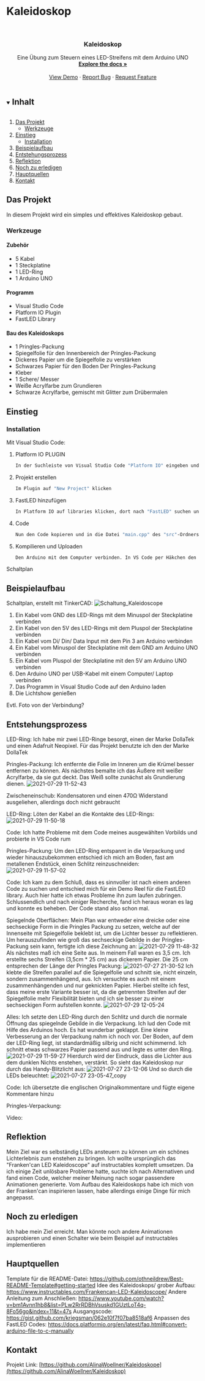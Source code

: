 # Kaleidoskop

<!--
*** To avoid retyping too much info. Do a search and replace for the following:
*** github_username, repo_name, twitter_handle, email, project_title, project_description
-->



<!-- PROJECT SHIELDS -->
<!--
*** I'm using markdown "reference style" links for readability.
*** Reference links are enclosed in brackets [ ] instead of parentheses ( ).
*** See the bottom of this document for the declaration of the reference variables
*** for contributors-url, forks-url, etc. This is an optional, concise syntax you may use.
*** https://www.markdownguide.org/basic-syntax/#reference-style-links
-->


<!-- PROJECT LOGO -->
<br />
<p align="center">

  <h3 align="center">Kaleidoskop</h3>

  <p align="center">
    Eine Übung zum Steuern eines LED-Streifens mit dem Arduino UNO
    <br />
    <a href="https://github.com/AlinaWoellner/Kaleidoskop"><strong>Explore the docs »</strong></a>
    <br />
    <br />
    <a href="https://github.com/AlinaWoellner/Kaleidoskop">View Demo</a>
    ·
    <a href="https://github.com/AlinaWoellner/Kaleidoskop/issues">Report Bug</a>
    ·
    <a href="https://github.com/AlinaWoellner/Kaleidoskop/issues">Request Feature</a>
  </p>
</p>



<!-- TABLE OF CONTENTS -->
<details open="open">
  <summary><h2 style="display: inline-block">Inhalt</h2></summary>
  <ol>
    <li>
      <a href="#das-projekt">Das Projekt</a>
      <ul>
        <li><a href="#werkzeuge">Werkzeuge</a></li>
      </ul>
    </li>
    <li>
      <a href="#einstieg">Einstieg</a>
      <ul>
        <li><a href="#installation">Installation</a></li>
      </ul>
    </li>
    <li><a href="#beispielaufbau">Beispielaufbau</a></li>
    <li><a href="#entstehungsprozess">Entstehungsprozess</a></li>
    <li><a href="#reflektion">Reflektion</a></li>
    <li><a href="#ausstehend">Noch zu erledigen</a></li>
    <li><a href="#hauptquellen">Hauptquellen</a></li>
    <li><a href="#kontakt">Kontakt</a></li>
  </ol>
</details>



<!-- ABOUT THE PROJECT -->
## Das Projekt

In diesem Projekt wird ein simples und effektives Kaleidoskop gebaut. 

### Werkzeuge

#### Zubehör
* []()  5 Kabel
* []()  1 Steckplatine
* []()  1 LED-Ring
* []()  1 Arduino UNO


#### Programm
* []()  Visual Studio Code
* []()  Platform IO Plugin
* []()  FastLED Library

#### Bau des Kaleidoskops
* []()  1 Pringles-Packung 
* []()  Spiegelfolie für den Innenbereich der Pringles-Packung
* []()  Dickeres Papier um die Spiegelfolie zu verstärken
* []()  Schwarzes Papier für den Boden Der Pringles-Packung
* []()  Kleber
* []()  1 Schere/ Messer
* []()  Weiße Acrylfarbe zum Grundieren
* []()  Schwarze Acrylfarbe, gemischt mit Glitter zum Drübermalen

<!-- GETTING STARTED -->
## Einstieg

### Installation

Mit Visual Studio Code:

1. Platform IO PLUGIN
   ```sh
   In der Suchleiste von Visual Studio Code "Platform IO" eingeben und auf den installieren Button klicken
   ```
2. Projekt erstellen
   ```sh
   Im Plugin auf "New Project" klicken
   ```
3. FastLED hinzufügen
   ```sh
   In Platform IO auf libraries klicken, dort nach "FastLED" suchen und dem Projekt hinzufügen
   ```
4. Code
   ```sh
   Nun den Code kopieren und in die Datei "main.cpp" des "src"-Ordners einfügen
   ```
5. Kompilieren und Uploaden
   ```sh
   Den Arduino mit dem Computer verbinden. In VS Code per Häkchen den Code kompilieren und mit rechtsgerichtetem Pfeil uploaden

<!-- USAGE EXAMPLES -->
Schaltplan

## Beispielaufbau
Schaltplan, erstellt mit TinkerCAD:
![Schaltung_Kaleidoscope](https://user-images.githubusercontent.com/82510384/127372737-56c22987-f8d0-49bc-ae4a-e46f2c79826f.png)

 1.  Ein Kabel vom GND des LED-Rings mit dem Minuspol der Steckplatine verbinden
 2.  Ein Kabel von den 5V des LED-Rings mit dem Pluspol der Steckplatine verbinden
 4.  Ein Kabel vom Di/ Din/ Data Input mit dem Pin 3 am Arduino verbinden
 5.  Ein Kabel vom Minuspol der Steckplatine mit dem GND am Arduino UNO verbinden
 6.  Ein Kabel vom Pluspol der Steckplatine mit den 5V am Arduino UNO verbinden
 7.  Den Arduino UNO per USB-Kabel mit einem Computer/ Laptop verbinden
 8.  Das Programm in Visual Studio Code auf den Arduino laden
 9.  Die Lichtshow genießen

Evtl. Foto von der Verbindung?

##  Entstehungsprozess

LED-Ring:
Ich habe mir zwei LED-Ringe besorgt, einen der Marke DollaTek und einen Adafruit Neopixel. Für das Projekt benutzte ich den der Marke DollaTek

Pringles-Packung:
Ich entfernte die Folie im Inneren um die Krümel besser entfernen zu können. Als nächstes bemalte ich das Äußere mit weißer Acrylfarbe, da sie gut deckt. Das Weiß sollte zunächst als Grundierung dienen. 
![2021-07-29 11-52-43](https://user-images.githubusercontent.com/82510384/127582644-34bc3cff-47f0-4dc0-a0da-5529ba2fd2ed.jpeg)

Zwischeneinschub:
Kondensatoren und einen 470Ω Widerstand ausgeliehen, allerdings doch nicht gebraucht

LED-Ring:
Löten der Kabel an die Kontakte des LED-Rings:
![2021-07-29 11-50-18](https://user-images.githubusercontent.com/82510384/127578643-a42efa6c-7f1e-4136-ac5c-1e1309cc896a.jpeg)

Code: Ich hatte Probleme mit dem Code meines ausgewählten Vorbilds und probierte in VS Code rum

Pringles-Packung:
Um den LED-Ring entspannt in die Verpackung und wieder hinauszubekommen entschied ich mich am Boden, fast am metallenen Endstück, einen Schlitz reinzuschneiden:
![2021-07-29 11-57-02](https://user-images.githubusercontent.com/82510384/127583286-0dadfe30-6a16-4019-9528-86feb0bf9f97.jpeg)

Code: Ich kam zu dem Schluß, dass es sinnvoller ist nach einem anderen Code zu suchen und entschied mich für ein Demo Reel für die FastLED library. Auch hier hatte ich etwas Probleme ihn zum laufen zubringen. Schlussendlich und nach einiger Recherche, fand ich heraus woran es lag und konnte es beheben. Der Code stand also schon mal.

Spiegelnde Oberflächen: 
Mein Plan war entweder eine dreicke oder eine sechseckige Form in die Pringles Packung zu setzen, welche auf der Innenseite mit Spiegelfolie beklebt ist, um die Lichter besser zu reflektieren. Um herauszufinden wie groß das sechseckige Gebilde in der Pringles-Packung sein kann, fertigte ich diese Zeichnung an:
![2021-07-29 11-48-32](https://user-images.githubusercontent.com/82510384/127581071-614e7f02-c15b-43d9-9a31-d87d560751ed.jpeg)
Als nächstes maß ich eine Seite aus. In meinem Fall waren es 3,5 cm. Ich erstellte sechs Streifen (3,5cm * 25 cm) aus dickerem Papier. Die 25 cm entsprechen der Länge der Pringles Packung: 
![2021-07-27 21-30-52](https://user-images.githubusercontent.com/82510384/127580898-eb9d2dce-56ec-4595-a208-89a4c65886f4.jpeg)
Ich klebte die Streifen parallel auf die Spiegelfolie und schnitt sie, nicht einzeln, sondern zusammenhängend, aus. Ich versuchte es auch mit einem zusammenhängenden und nur geknickten Papier. Hierbei stellte ich fest, dass meine erste Variante besser ist, da die getrennten Streifen auf der Spiegelfolie mehr Flexibilität bieten und ich sie besser zu einer sechseckigen Form aufstellen konnte.
![2021-07-29 12-05-24](https://user-images.githubusercontent.com/82510384/127583075-61b29c53-1f22-435d-8649-4532de6ed83d.jpeg)

Alles:
Ich setzte den LED-Ring durch den Schlitz und durch die normale Öffnung das spiegelnde Gebilde in die Verpackung. Ich lud den Code mit Hilfe des Arduinos hoch. Es hat wunderbar geklappt. Eine kleine Verbesserung an der Verpackung nahm ich noch vor. Der Boden, auf dem der LED-Ring liegt, ist standardmäßig silbrig und nicht schimmernd. Ich schnitt etwas schwarzes Papier passend aus und legte es unter den Ring. 
![2021-07-29 11-59-27](https://user-images.githubusercontent.com/82510384/127584266-2d21547f-369d-4bff-9f3a-7fc80f43c5fe.jpeg)
Hierdurch wird der Eindruck, dass die Lichter aus dem dunklen Nichts enstehen, verstärkt.
So sieht das Kaleidoskop nur durch das Handy-Blitzlicht aus:
![2021-07-27 23-12-06](https://user-images.githubusercontent.com/82510384/127584524-e1f9614a-c163-4fb9-82ee-625aa758de8c.jpeg)
Und so durch die LEDs beleuchtet:
![2021-07-27 23-05-47_copy](https://user-images.githubusercontent.com/82510384/127584589-ddc5af22-4396-4798-a9d4-c21c0c8b622a.jpeg)

Code: 
Ich übersetzte die englischen Originalkommentare und fügte eigene Kommentare hinzu

Pringles-Verpackung:


Video:

##  Reflektion

Mein Ziel war es selbständig LEDs ansteuern zu können um ein schönes Lichterlebnis zum enstehen zu bringen. Ich wollte ursprünglich das "Franken'can LED Kaleidoscope" auf instructables komplett umsetzen. Da ich einige Zeit unlösbare Probleme hatte, suchte ich nach Alternativen und fand einen Code, welcher meiner Meinung nach sogar passendere Animationen generierte. Vom Aufbau des Kaleidoskops habe ich mich von der Franken'can inspirieren lassen, habe allerdings einige Dinge für mich angepasst. 

## Noch zu erledigen

Ich habe mein Ziel erreicht. Man könnte noch andere Animationen ausprobieren und einen Schalter wie beim Beispiel auf instructables implementieren

## Hauptquellen

Template für die README-Datei: https://github.com/othneildrew/Best-README-Template#getting-started
Idee des Kaleidoskops/ grober Aufbau: https://www.instructables.com/Frankencan-LED-Kaleidoscope/
Andere Anleitung zum Anschließen: https://www.youtube.com/watch?v=bm1Avnn1hb8&list=PLw2RrRDBhVsuskd1GUztLoT4q-8Fo56go&index=11&t=47s
Ausgangscode: https://gist.github.com/kriegsman/062e10f7f07ba8518af6
Anpassen des FastLED Codes: https://docs.platformio.org/en/latest/faq.html#convert-arduino-file-to-c-manually

<!-- CONTACT -->
## Kontakt

Projekt Link: [https://github.com/AlinaWoellner/Kaleidoskope](https://github.com/AlinaWoellner/Kaleidoskop)




